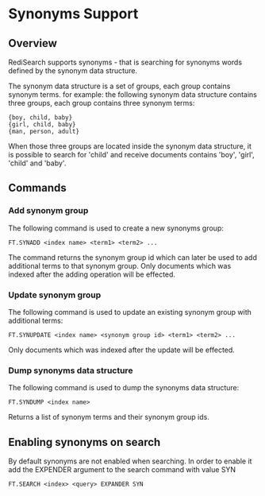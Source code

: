 # Synonyms Support

## Overview
RediSearch supports synonyms - that is searching for synonyms words defined by the synonym data structure.

The synonym data structure is a set of groups, each group contains synonym terms.
for example: the following synonym data structure
contains three groups, each group contains three synonym terms:

```
{boy, child, baby}
{girl, child, baby}
{man, person, adult}
```
When those three groups are located inside the synonym data structure, it is possible to search for 'child' and receive documents
contains 'boy', 'girl', 'child' and 'baby'.

## Commands
### Add synonym group
The following command is used to create a new synonyms group:
```
FT.SYNADD <index name> <term1> <term2> ...
```
The command returns the synonym group id which can later be used to add additional terms to that synonym group.
Only documents which was indexed after the adding operation will be effected.

### Update synonym group
The following command is used to update an existing synonym group with additional terms:
```
FT.SYNUPDATE <index name> <synonym group id> <term1> <term2> ...
```
Only documents which was indexed after the update will be effected.

### Dump synonyms data structure
The following command is used to dump the synonyms data structure:
```
FT.SYNDUMP <index name>
```
Returns a list of synonym terms and their synonym group ids.

## Enabling synonyms on search
By default synonyms are not enabled when searching. In order to enable it add the EXPENDER argument to the search command with value SYN
```
FT.SEARCH <index> <query> EXPANDER SYN
```